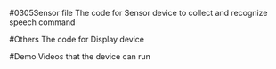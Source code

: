 #0305Sensor file
The code for Sensor device to collect and recognize speech command 

#Others
The code for Display device

#Demo
Videos that the device can run
